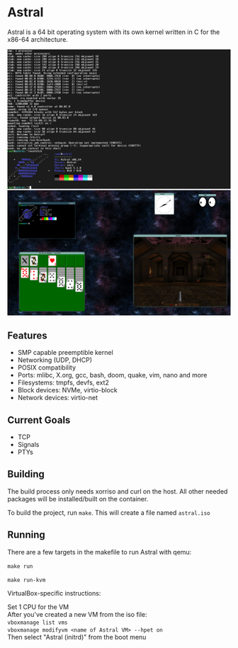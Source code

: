# Astral

Astral is a 64 bit operating system with its own kernel written in C for the x86-64 architecture.

![](https://raw.githubusercontent.com/Mathewnd/Astral/rewrite/screenshots/console.png)
![](https://raw.githubusercontent.com/Mathewnd/Astral/rewrite/screenshots/fvwm3.png)

## Features

- SMP capable preemptible kernel
- Networking (UDP, DHCP)
- POSIX compatibility
- Ports: mlibc, X.org, gcc, bash, doom, quake, vim, nano and more
- Filesystems: tmpfs, devfs, ext2
- Block devices: NVMe, virtio-block
- Network devices: virtio-net

## Current Goals

- TCP
- Signals
- PTYs

## Building

The build process only needs xorriso and curl on the host. All other needed packages will be installed/built on the container.

To build the project, run ``make``. This will create a file named ``astral.iso``

## Running

There are a few targets in the makefile to run Astral with qemu:

``make run``

``make run-kvm``

VirtualBox-specific instructions:

Set 1 CPU for the VM\
After you've created a new VM from the iso file:\
`vboxmanage list vms`\
`vboxmanage modifyvm <name of Astral VM> --hpet on`\
Then select "Astral (initrd)" from the boot menu

